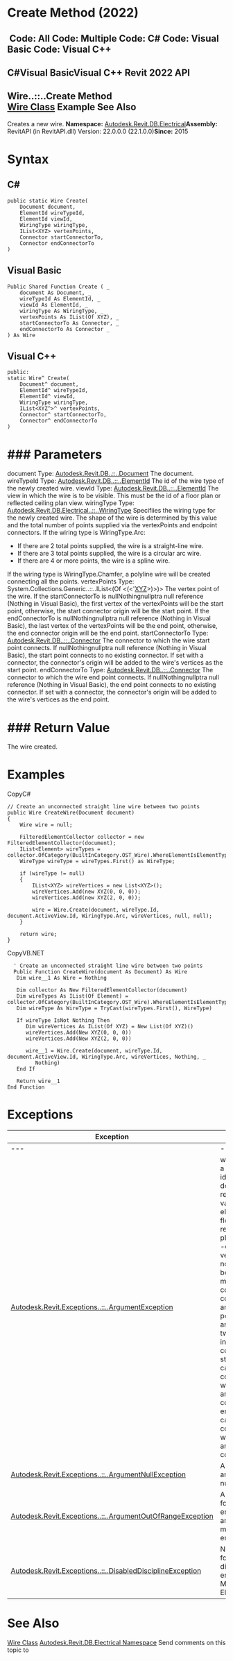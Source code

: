 # Create Method (2022)

﻿
 Code: All Code: Multiple Code: C# Code: Visual Basic Code: Visual C++   
---  
C#Visual BasicVisual C++
Revit 2022 API  
---  
Wire..::..Create Method   
[Wire Class](c2acf13b-0d8b-8415-9682-ae64eb5e5895.md "Wire Class") Example See Also  
---  
Creates a new wire. 
**Namespace:** [Autodesk.Revit.DB.Electrical](212a1314-7843-2c6c-3322-363127e4059f.md "Autodesk.Revit.DB.Electrical Namespace")**Assembly:** RevitAPI (in RevitAPI.dll) Version: 22.0.0.0 (22.1.0.0)**Since:** 2015 
# Syntax
C#  
---  
```text
public static Wire Create(
	Document document,
	ElementId wireTypeId,
	ElementId viewId,
	WiringType wiringType,
	IList<XYZ> vertexPoints,
	Connector startConnectorTo,
	Connector endConnectorTo
)
```
  
Visual Basic  
---  
```text
Public Shared Function Create ( _
	document As Document, _
	wireTypeId As ElementId, _
	viewId As ElementId, _
	wiringType As WiringType, _
	vertexPoints As IList(Of XYZ), _
	startConnectorTo As Connector, _
	endConnectorTo As Connector _
) As Wire
```
  
Visual C++  
---  
```text
public:
static Wire^ Create(
	Document^ document, 
	ElementId^ wireTypeId, 
	ElementId^ viewId, 
	WiringType wiringType, 
	IList<XYZ^>^ vertexPoints, 
	Connector^ startConnectorTo, 
	Connector^ endConnectorTo
)
```
  
# ### Parameters
document
    Type: [Autodesk.Revit.DB..::..Document](db03274b-a107-aa32-9034-f3e0df4bb1ec.md "Document Class") The document. 
wireTypeId
    Type: [Autodesk.Revit.DB..::..ElementId](44f3f7b1-3229-3404-93c9-dc5e70337dd6.md "ElementId Class") The id of the wire type of the newly created wire. 
viewId
    Type: [Autodesk.Revit.DB..::..ElementId](44f3f7b1-3229-3404-93c9-dc5e70337dd6.md "ElementId Class") The view in which the wire is to be visible. This must be the id of a floor plan or reflected ceiling plan view. 
wiringType
    Type: [Autodesk.Revit.DB.Electrical..::..WiringType](fb484864-f9d0-7335-1f91-d7ac587f15fb.md "WiringType Enumeration") Specifiies the wiring type for the newly created wire. The shape of the wire is determined by this value and the total number of points supplied via the vertexPoints and endpoint connectors. If the wiring type is WiringType.Arc: 
  * If there are 2 total points supplied, the wire is a straight-line wire.
  * If there are 3 total points supplied, the wire is a circular arc wire.
  * If there are 4 or more points, the wire is a spline wire.

If the wiring type is WiringType.Chamfer, a polyline wire will be created connecting all the points. 
vertexPoints
    Type: System.Collections.Generic..::..IList<(Of <(<'[XYZ](c2fd995c-95c0-58fb-f5de-f3246cbc5600.md "XYZ Class")>)>)> The vertex point of the wire. If the startConnectorTo is nullNothingnullptra null reference (Nothing in Visual Basic), the first vertex of the vertexPoints will be the start point, otherwise, the start connector origin will be the start point. If the endConnectorTo is nullNothingnullptra null reference (Nothing in Visual Basic), the last vertex of the vertexPoints will be the end point, otherwise, the end connector origin will be the end point. 
startConnectorTo
    Type: [Autodesk.Revit.DB..::..Connector](11e07082-b3f2-26a1-de79-16535f44716c.md "Connector Class") The connector to which the wire start point connects. If nullNothingnullptra null reference (Nothing in Visual Basic), the start point connects to no existing connector. If set with a connector, the connector's origin will be added to the wire's vertices as the start point. 
endConnectorTo
    Type: [Autodesk.Revit.DB..::..Connector](11e07082-b3f2-26a1-de79-16535f44716c.md "Connector Class") The connector to which the wire end point connects. If nullNothingnullptra null reference (Nothing in Visual Basic), the end point connects to no existing connector. If set with a connector, the connector's origin will be added to the wire's vertices as the end point. 
# ### Return Value
The wire created. 
# Examples
CopyC#
```text
// Create an unconnected straight line wire between two points
public Wire CreateWire(Document document)
{
    Wire wire = null;

    FilteredElementCollector collector = new FilteredElementCollector(document);
    IList<Element> wireTypes = collector.OfCategory(BuiltInCategory.OST_Wire).WhereElementIsElementType().ToElements();
    WireType wireType = wireTypes.First() as WireType;

    if (wireType != null)
    {
        IList<XYZ> wireVertices = new List<XYZ>();
        wireVertices.Add(new XYZ(0, 0, 0));
        wireVertices.Add(new XYZ(2, 0, 0));

        wire = Wire.Create(document, wireType.Id, document.ActiveView.Id, WiringType.Arc, wireVertices, null, null);
    }

    return wire;
}
```

CopyVB.NET
```text
  ' Create an unconnected straight line wire between two points
  Public Function CreateWire(document As Document) As Wire
   Dim wire__1 As Wire = Nothing

   Dim collector As New FilteredElementCollector(document)
   Dim wireTypes As IList(Of Element) = collector.OfCategory(BuiltInCategory.OST_Wire).WhereElementIsElementType().ToElements()
   Dim wireType As WireType = TryCast(wireTypes.First(), WireType)

   If wireType IsNot Nothing Then
      Dim wireVertices As IList(Of XYZ) = New List(Of XYZ)()
      wireVertices.Add(New XYZ(0, 0, 0))
      wireVertices.Add(New XYZ(2, 0, 0))

      wire__1 = Wire.Create(document, wireType.Id, document.ActiveView.Id, WiringType.Arc, wireVertices, Nothing, _
         Nothing)
   End If

   Return wire__1
End Function
```

# Exceptions
| Exception | Condition |
| --- | --- |
| --- | --- |
| [Autodesk.Revit.Exceptions..::..ArgumentException](2e6e4206-97a8-dd4b-df5d-4269f4bb6088.md "ArgumentException Class") | wireTypeId is not a valid WireType id. -or- viewId does not represent a view valid for a Wire element. Either a floor plan or reflected ceiling plan is expected. -or- vertexPoints is not valid, because one or more points are coincident by comparing the X and Y of the points, or there are not at least two points including the connectors. -or- startConnectorTo cannot be connected to a wire, as it is not an electrical connector. -or- endConnectorTo cannot be connected to a wire, as it is not an electrical connector. |
| [Autodesk.Revit.Exceptions..::..ArgumentNullException](631e1424-60f4-929b-4e52-dda9dcd26316.md "ArgumentNullException Class") | A non-optional argument was null |
| [Autodesk.Revit.Exceptions..::..ArgumentOutOfRangeException](60f148c9-ece0-a6bb-4e12-bb4a9c8c8a24.md "ArgumentOutOfRangeException Class") | A value passed for an enumeration argument is not a member of that enumeration |
| [Autodesk.Revit.Exceptions..::..DisabledDisciplineException](3693dcdf-67fb-0128-3be8-cad150e9498e.md "DisabledDisciplineException Class") | None of the following disciplines is enabled: Mechanical Electrical Piping. |

# See Also
[Wire Class](c2acf13b-0d8b-8415-9682-ae64eb5e5895.md "Wire Class")
[Autodesk.Revit.DB.Electrical Namespace](212a1314-7843-2c6c-3322-363127e4059f.md "Autodesk.Revit.DB.Electrical Namespace")
Send comments on this topic to 